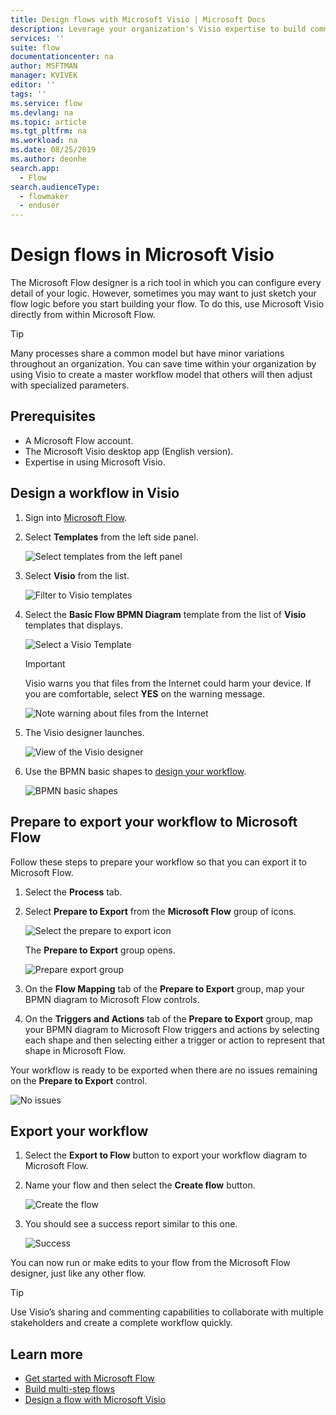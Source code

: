 ```yaml
---
title: Design flows with Microsoft Visio | Microsoft Docs
description: Leverage your organization's Visio expertise to build common models as a starting point to create flows.
services: ''
suite: flow
documentationcenter: na
author: MSFTMAN
manager: KVIVEK
editor: ''
tags: ''
ms.service: flow
ms.devlang: na
ms.topic: article
ms.tgt_pltfrm: na
ms.workload: na
ms.date: 08/25/2019
ms.author: deonhe
search.app: 
  - Flow
search.audienceType: 
  - flowmaker
  - enduser
---
```



# Design flows in Microsoft Visio

The Microsoft Flow designer is a rich tool in which you can configure every detail of your logic. However, sometimes you may want to just sketch your flow logic before you start building your flow. To do this, use Microsoft Visio directly from within Microsoft Flow.

>[!TIP]
> Many processes share a common model but have minor variations throughout an organization. You can save time within your organization by using Visio to create a master workflow model that others will then adjust with specialized parameters.

## Prerequisites

- A Microsoft Flow account.
- The Microsoft Visio desktop app (English version).
- Expertise in using Microsoft Visio.

## Design a workflow in Visio

1. Sign into [Microsoft Flow](https://flow.microsoft.com).
1. Select **Templates** from the left side panel.

     ![Select templates from the left panel](./media/visio-flows/templates-from-left-panel.png)

1. Select **Visio** from the list.

     ![Filter to Visio templates](./media/visio-flows/select-visio.png) 

1. Select the **Basic Flow BPMN Diagram** template from the list of **Visio** templates that displays.

     ![Select a Visio Template](./media/visio-flows/visio-templates.png) 

     >[!IMPORTANT]
     >Visio warns you that files from the Internet could harm your device. If you are comfortable, select **YES** on the warning message.

     ![Note warning about files from the Internet](./media/visio-flows/visio-warning.png)

1. The Visio designer launches.

     ![View of the Visio designer](./media/visio-flows/visio-designer.png)


1. Use the BPMN basic shapes to [design your workflow](https://support.office.com/article/design-a-microsoft-flow-in-visio-35f0c9a9-912b-486d-88f7-4fc68013ad1a).

   ![BPMN basic shapes](./media/visio-flows/bpmn-basic-shapes.png)

## Prepare to export your workflow to Microsoft Flow

Follow these steps to prepare your workflow so that you can export it to Microsoft Flow.

1. Select the **Process** tab.
1. Select **Prepare to Export** from the **Microsoft Flow** group of icons.

   ![Select the prepare to export icon](./media/visio-flows/prepare-export-icon.png)
   
   The **Prepare to Export** group opens.

   ![Prepare export group](./media/visio-flows/prepare-export-group.png)

1. On the **Flow Mapping** tab of the **Prepare to Export** group, map your BPMN diagram to Microsoft Flow controls. 

1. On the **Triggers and Actions** tab of the **Prepare to Export** group, map your BPMN diagram to Microsoft Flow triggers and actions by selecting each shape and then selecting either a trigger or action to represent that shape in Microsoft Flow.

Your workflow is ready to be exported when there are no issues remaining on the **Prepare to Export** control.

![No issues](./media/visio-flows/prepare-export-no-issues.png) 

## Export your workflow
1. Select the **Export to Flow** button to export your workflow diagram to Microsoft Flow.
1. Name your flow and then select the **Create flow** button.
   
   ![Create the flow](./media/visio-flows/export-create-flow.png)

1. You should see a success report similar to this one.

    ![Success](./media/visio-flows/export-create-flow-success.png)

You can now run or make edits to your flow from the Microsoft Flow designer, just like any other flow.

>[!TIP]
> Use Visio’s sharing and commenting capabilities to collaborate with multiple stakeholders and create a complete workflow quickly.

## Learn more

- [Get started with Microsoft Flow](getting-started.md) 
- [Build multi-step flows](multi-step-logic-flow.md)
- [Design a flow with Microsoft Visio](https://support.office.com/article/design-a-microsoft-flow-in-visio-35f0c9a9-912b-486d-88f7-4fc68013ad1a)

     
